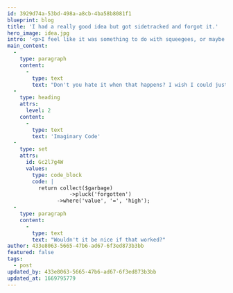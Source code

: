 ```yaml
---
id: 3929d74a-53bd-498a-a8cb-4ba58b8081f1
blueprint: blog
title: 'I had a really good idea but got sidetracked and forgot it.'
hero_image: idea.jpg
intro: '<p>I feel like it was something to do with squeegees, or maybe the Beegees? Perhaps related to Archimedes or old spindles of CDs? I wish I could remember but I was distracted by freebies – a full basket of ripe kiwis.</p>'
main_content:
  -
    type: paragraph
    content:
      -
        type: text
        text: "Don't you hate it when that happens? I wish I could just write some code to retrieve stuff when it falls out of my short-term memory."
  -
    type: heading
    attrs:
      level: 2
    content:
      -
        type: text
        text: 'Imaginary Code'
  -
    type: set
    attrs:
      id: Gc2l7g4W
      values:
        type: code_block
        code: |
          return collect($garbage)
            		->pluck('forgotten')
          	  	->where('value', '=', 'high');
  -
    type: paragraph
    content:
      -
        type: text
        text: "Wouldn't it be nice if that worked?"
author: 433e8063-5665-47b6-ad67-6f3ed873b3bb
featured: false
tags:
  - post
updated_by: 433e8063-5665-47b6-ad67-6f3ed873b3bb
updated_at: 1669795779
---
```

